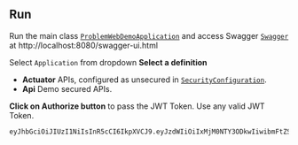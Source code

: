 ## Run
Run the main class [`ProblemWebDemoApplication`](src/main/java/com/ksoot/web/auth/SpringBootWebAuthApplication.java)
and access Swagger [`Swagger`](http://localhost:8080/swagger-ui.html) at http://localhost:8080/swagger-ui.html

Select `Application` from dropdown **Select a definition**

* **Actuator** APIs, configured as unsecured in [`SecurityConfiguration`](src/main/java/com/ksoot/web/auth/security/SecurityConfiguration.java).
* **Api** Demo secured APIs.

**Click on Authorize button** to pass the JWT Token. Use any valid JWT Token.
```
eyJhbGciOiJIUzI1NiIsInR5cCI6IkpXVCJ9.eyJzdWIiOiIxMjM0NTY3ODkwIiwibmFtZSI6IkpvaG4gRG9lIiwiaWF0IjoxNTE2MjM5MDIyfQ.SflKxwRJSMeKKF2QT4fwpMeJf36POk6yJV_adQssw5c
```


